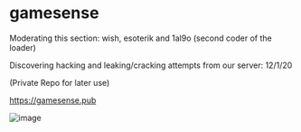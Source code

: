 # gamesense
Moderating this section: wish, esoterik and 1al9o (second coder of the loader) 

Discovering hacking and leaking/cracking attempts from our server: 12/1/20

(Private Repo for later use)

https://gamesense.pub

![image](https://user-images.githubusercontent.com/65768277/116949080-d1a6f480-ac46-11eb-84d1-09e0c72e0020.png)
